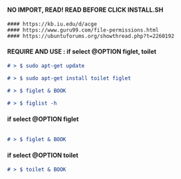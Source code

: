 #### NO IMPORT, READ! READ BEFORE CLICK INSTALL.SH


```
#### https://kb.iu.edu/d/acge
#### https://www.guru99.com/file-permissions.html
#### https://ubuntuforums.org/showthread.php?t=2260192
```


#### REQUIRE AND USE : if select @OPTION figlet, toilet


```markdown
# > $ sudo apt-get update
```

```markdown
# > $ sudo apt-get install toilet figlet
```

```markdown
# > $ figlet & BOOK
```

```markdown
# > $ figlist -h 
```

#### if select @OPTION figlet

```markdown

# > $ figlet & BOOK

```

#### if select @OPTION toilet

```markdown
# > $ toilet & BOOK
```

